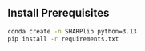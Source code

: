 ## Install Prerequisites

```bash
conda create -n SHARPlib python=3.13
pip install -r requirements.txt
```

